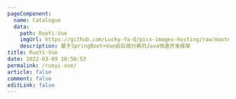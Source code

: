 ```yaml
---
pageComponent:
  name: Catalogue
  data:
    path: RuoYi-Vue
    imgUrl: https://github.com/Lucky-Ya-Q/picx-images-hosting/raw/master/20241008/up-d3d0a9303e11d522a06cd263f3079027715.70abih6ykj.png
    description: 基于SpringBoot+Vue前后端分离的Java快速开发框架
title: RuoYi-Vue
date: 2022-03-09 10:50:53
permalink: /ruoyi-vue/
article: false
comment: false
editLink: false
---
```

